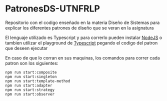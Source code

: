 # PatronesDS-UTNFRLP

Repositorio con el codigo enseñado en la materia Diseño de Sistemas para explicar los diferentes patrones de diseño que se veran en la asignatura

El lenguaje utilizado es Typescript y para correrlo pueden instalar [NodeJS](https://nodejs.org/es) o tambien utilizar el playground de [Typescript](https://www.typescriptlang.org/play) pegando el codigo del patron que deseen ejecutar

En caso de que lo corran en sus maquinas, los comandos para correr cada patron son los siguientes:
```
npm run start:composite
npm run start:singleton
npm run start:template-method
npm run start:adapter
npm run start:strategy
npm run start:observer
```
